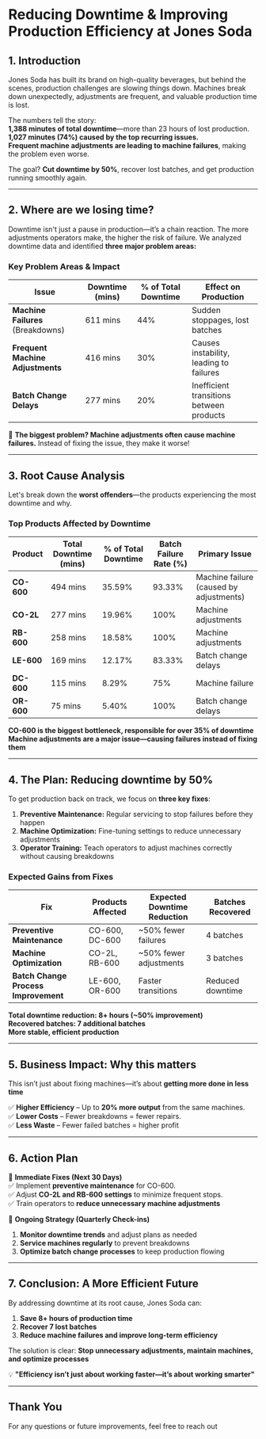 # Reducing Downtime & Improving Production Efficiency at Jones Soda  

## 1. Introduction  

Jones Soda has built its brand on high-quality beverages, but behind the scenes, production challenges are slowing things down. Machines break down unexpectedly, adjustments are frequent, and valuable production time is lost.  

The numbers tell the story:  
 **1,388 minutes of total downtime**—more than 23 hours of lost production.  
 **1,027 minutes (74%) caused by the top recurring issues.**  
 **Frequent machine adjustments are leading to machine failures**, making the problem even worse.  

The goal? **Cut downtime by 50%**, recover lost batches, and get production running smoothly again.  

---

## 2. Where are we losing time?  

Downtime isn't just a pause in production—it’s a chain reaction. The more adjustments operators make, the higher the risk of failure. We analyzed downtime data and identified **three major problem areas:**  

### **Key Problem Areas & Impact**  

| **Issue** | **Downtime (mins)** | **% of Total Downtime** | **Effect on Production** |
|------------|--------------------|------------------------|--------------------|
| **Machine Failures** (Breakdowns) | 611 mins | 44% | Sudden stoppages, lost batches |
| **Frequent Machine Adjustments** | 416 mins | 30% | Causes instability, leading to failures |
| **Batch Change Delays** | 277 mins | 20% | Inefficient transitions between products |

🚨 **The biggest problem? Machine adjustments often cause machine failures.** Instead of fixing the issue, they make it worse!  

---

## 3. Root Cause Analysis  

Let's break down the **worst offenders**—the products experiencing the most downtime and why.  

### **Top Products Affected by Downtime**  

| **Product** | **Total Downtime (mins)** | **% of Total Downtime** | **Batch Failure Rate (%)** | **Primary Issue** |
|------------|------------------------|------------------------|--------------------------|-----------------|
| **CO-600** | 494 mins | 35.59% | 93.33% | Machine failure (caused by adjustments) |
| **CO-2L** | 277 mins | 19.96% | 100% | Machine adjustments |
| **RB-600** | 258 mins | 18.58% | 100% | Machine adjustments |
| **LE-600** | 169 mins | 12.17% | 83.33% | Batch change delays |
| **DC-600** | 115 mins | 8.29% | 75% | Machine failure |
| **OR-600** | 75 mins | 5.40% | 100% | Batch change delays |

 **CO-600 is the biggest bottleneck, responsible for over 35% of downtime**  
 **Machine adjustments are a major issue—causing failures instead of fixing them**  

---

## 4. The Plan: Reducing downtime by 50%  

To get production back on track, we focus on **three key fixes**:  

1. **Preventive Maintenance:** Regular servicing to stop failures before they happen
2. **Machine Optimization:** Fine-tuning settings to reduce unnecessary adjustments
3. **Operator Training:** Teach operators to adjust machines correctly without causing breakdowns  

### **Expected Gains from Fixes**  

| **Fix** | **Products Affected** | **Expected Downtime Reduction** | **Batches Recovered** |
|--------|-----------------|------------------------|------------------|
| **Preventive Maintenance** | CO-600, DC-600 | ~50% fewer failures | 4 batches |
| **Machine Optimization** | CO-2L, RB-600 | ~50% fewer adjustments | 3 batches |
| **Batch Change Process Improvement** | LE-600, OR-600 | Faster transitions | Reduced downtime |

 **Total downtime reduction: 8+ hours (~50% improvement)**  
 **Recovered batches: 7 additional batches**  
 **More stable, efficient production**  

---

## 5. Business Impact: Why this matters  

This isn’t just about fixing machines—it’s about **getting more done in less time**  

✅ **Higher Efficiency** – Up to **20% more output** from the same machines.  
✅ **Lower Costs** – Fewer breakdowns = fewer repairs.  
✅ **Less Waste** – Fewer failed batches = higher profit

---

## 6. Action Plan  

🔹 **Immediate Fixes (Next 30 Days)**  
✅ Implement **preventive maintenance** for CO-600.  
✅ Adjust **CO-2L and RB-600 settings** to minimize frequent stops.  
✅ Train operators to **reduce unnecessary machine adjustments**

🔸 **Ongoing Strategy (Quarterly Check-ins)**  
1. **Monitor downtime trends** and adjust plans as needed 
2. **Service machines regularly** to prevent breakdowns
3. **Optimize batch change processes** to keep production flowing

---

## 7. Conclusion: A More Efficient Future  

By addressing downtime at its root cause, Jones Soda can:  

1.  **Save 8+ hours of production time**  
2. **Recover 7 lost batches**  
3. **Reduce machine failures and improve long-term efficiency**  

The solution is clear: **Stop unnecessary adjustments, maintain machines, and optimize processes**  

💡 **"Efficiency isn’t just about working faster—it’s about working smarter"**  

---

## Thank You  

For any questions or future improvements, feel free to reach out 
